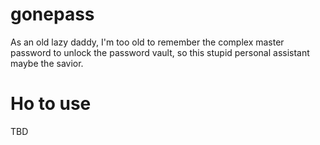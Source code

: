 # gonepass

As an old lazy daddy, I'm too old to remember the complex master password to unlock the password vault, so this stupid personal assistant maybe the savior.

# Ho to use

TBD
